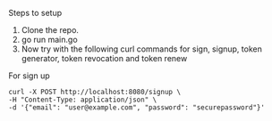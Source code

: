Steps to setup 
1. Clone the repo.
2. go run main.go
3. Now try with the following curl commands for sign, signup, token generator, token revocation and token renew

For sign up 
```
curl -X POST http://localhost:8080/signup \
-H "Content-Type: application/json" \
-d '{"email": "user@example.com", "password": "securepassword"}'
```
